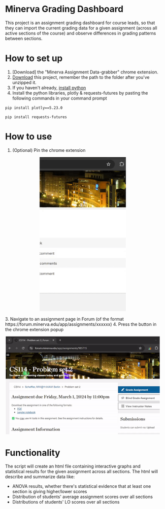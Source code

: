 # Minerva Grading Dashboard
This project is an assignment grading dashboard for course leads, so that they can import the current grading data for a given assignment (across all active sections of the course) and observe differences in grading patterns between sections.

# How to set up
1. [Download] the "Minerva Assignment Data-grabber" chrome extension.
2. [Download](https://github.com/g-nilsson/Grading-Dashboard/archive/refs/heads/main.zip) this project, remember the path to the folder after you've unzipped it.
3. If you haven't already, [install python](https://www.python.org/downloads/)
4. Install the python libraries, plotly & requests-futures by pasting the following commands in your command prompt <br>
```
pip install plotly==5.23.0
```
```
pip install requests-futures
```

# How to use
1. (Optional) Pin the chrome extension<br>
<p align="center">
<img src="https://github.com/g-nilsson/public_files/blob/main/pin_extension.gif" width="280" />
</p>
3. Navigate to an assignment page in Forum (of the format https://forum.minerva.edu/app/assignments/xxxxxx)
4. Press the button in the chrome extension popup<br>
<p align="center">
<img src="https://github.com/g-nilsson/public_files/blob/main/using_extension.gif" width="500" />
</p>

# Functionality
The script will create an html file containing interactive graphs and statistical results for the given assignment across all sections.
The html will describe and summarize data like:
- ANOVA results, whether there's statistical evidence that at least one section is giving higher/lower scores
- Distribution of students' average assignment scores over all sections
- Distributions of students' LO scores over all sections

